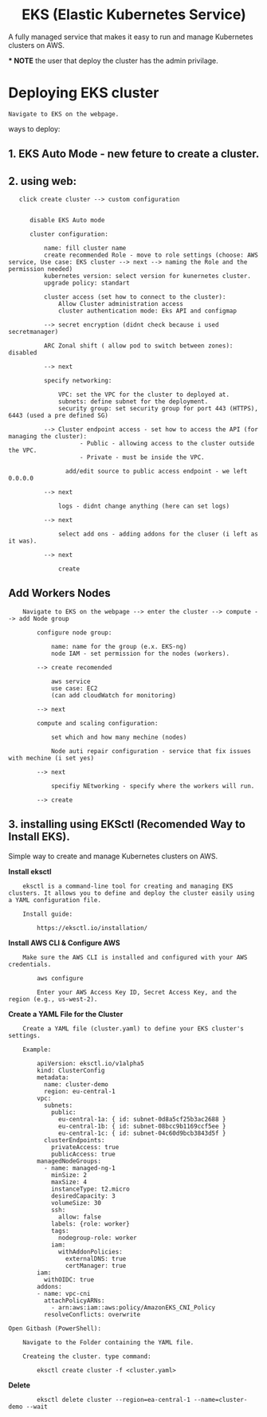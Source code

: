 <div align="center">

# **EKS (Elastic Kubernetes Service)**

</div>

A fully managed service that makes it easy to run and manage Kubernetes clusters on AWS.

__* NOTE__ the user that deploy the cluster has the admin privilage.

# Deploying EKS cluster


    Navigate to EKS on the webpage.

ways to deploy:

## 1. EKS Auto Mode - new feture to create a cluster.
## 2. using web:

       click create cluster --> custom configuration 


          disable EKS Auto mode

          cluster configuration:

              name: fill cluster name
              create recommended Role - move to role settings (choose: AWS service, Use case: EKS cluster --> next --> naming the Role and the permission needed)
              kubernetes version: select version for kunernetes cluster.
              upgrade policy: standart

              cluster access (set how to connect to the cluster):
                  Allow Cluster administration access
                  cluster authentication mode: Eks API and configmap

              --> secret encryption (didnt check because i used secretmanager)

              ARC Zonal shift ( allow pod to switch between zones): disabled

              --> next

              specify networking:

                  VPC: set the VPC for the cluster to deployed at.
                  subnets: define subnet for the deployment.
                  security group: set security group for port 443 (HTTPS), 6443 (used a pre defined SG)

              --> Cluster endpoint access - set how to access the API (for managing the cluster):
                        - Public - allowing access to the cluster outside the VPC.
                        - Private - must be inside the VPC.

                    add/edit source to public access endpoint - we left 0.0.0.0

              --> next

                  logs - didnt change anything (here can set logs)

              --> next

                  select add ons - adding addons for the cluser (i left as it was).

              --> next
                  
                  create

## Add Workers Nodes

        Navigate to EKS on the webpage --> enter the cluster --> compute --> add Node group

            configure node group:

                name: name for the group (e.x. EKS-ng)
                node IAM - set permission for the nodes (workers).

            --> create recomended

                aws service
                use case: EC2
                (can add cloudWatch for monitoring)
            
            --> next

            compute and scaling configuration:

                set which and how many mechine (nodes)

                Node auti repair configuration - service that fix issues with mechine (i set yes)

            --> next

                specifiy NEtworking - specify where the workers will run.

            --> create
            
## 3. installing using EKSctl (Recomended Way to Install EKS).

Simple way to create and manage Kubernetes clusters on AWS.

__Install eksctl__

        eksctl is a command-line tool for creating and managing EKS clusters. It allows you to define and deploy the cluster easily using a YAML configuration file.

        Install guide:
        
            https://eksctl.io/installation/

        
__Install AWS CLI & Configure AWS__

        Make sure the AWS CLI is installed and configured with your AWS credentials.

            aws configure

            Enter your AWS Access Key ID, Secret Access Key, and the region (e.g., us-west-2).

__Create a YAML File for the Cluster__

        Create a YAML file (cluster.yaml) to define your EKS cluster's settings.

        Example:

            apiVersion: eksctl.io/v1alpha5
            kind: ClusterConfig
            metadata:
              name: cluster-demo
              region: eu-central-1
            vpc:
              subnets:
                public:
                  eu-central-1a: { id: subnet-0d8a5cf25b3ac2688 }
                  eu-central-1b: { id: subnet-08bcc9b1169ccf5ee }
                  eu-central-1c: { id: subnet-04c60d9bcb3843d5f }
              clusterEndpoints:
                privateAccess: true
                publicAccess: true
            managedNodeGroups:
              - name: managed-ng-1
                minSize: 2
                maxSize: 4
                instanceType: t2.micro
                desiredCapacity: 3
                volumeSize: 30
                ssh:
                  allow: false
                labels: {role: worker}
                tags:
                  nodegroup-role: worker
                iam:
                  withAddonPolicies:
                    externalDNS: true
                    certManager: true
            iam:
              withOIDC: true
            addons:
            - name: vpc-cni
              attachPolicyARNs:
                - arn:aws:iam::aws:policy/AmazonEKS_CNI_Policy
              resolveConflicts: overwrite

    Open Gitbash (PowerShell):

        Navigate to the Folder containing the YAML file.

        Createing the cluster. type command:
        
            eksctl create cluster -f <cluster.yaml>

__Delete__

            eksctl delete cluster --region=ea-central-1 --name=cluster-demo --wait
            
